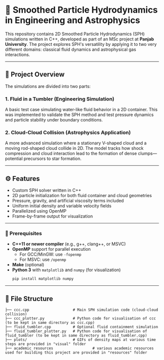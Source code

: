 # 🌌 Smoothed Particle Hydrodynamics in Engineering and Astrophysics

This repository contains 2D Smoothed Particle Hydrodynamics (SPH) simulations written in C++, developed as part of an MSc project at **Panjab University**. The project explores SPH's versatility by applying it to two very different domains: classical fluid dynamics and astrophysical gas interactions.

---

## 🧪 Project Overview

The simulations are divided into two parts:

### 1. **Fluid in a Tumbler (Engineering Simulation)**
A basic test case simulating water-like fluid behavior in a 2D container. This was implemented to validate the SPH method and test pressure dynamics and particle stability under boundary conditions.

### 2. **Cloud-Cloud Collision (Astrophysics Application)**
A more advanced simulation where a stationary V-shaped cloud and a moving rod-shaped cloud collide in 2D. The model tracks how shock compression and cloud interaction lead to the formation of dense clumps—potential precursors to star formation.

---

## ⚙️ Features

- Custom SPH solver written in C++
- 2D particle initialization for both fluid container and cloud geometries
- Pressure, gravity, and artificial viscosity terms included
- Uniform initial density and variable velocity fields
- Parallelized using OpenMP
- Frame-by-frame output for visualization

---

### 🔧 Prerequisites

- **C++11 or newer compiler** (e.g., g++, clang++, or MSVC)
- **OpenMP** support for parallel execution
  - For GCC/MinGW: use `-fopenmp`
  - For MSVC: use `/openmp`
- **Make** (optional)
- **Python 3** with `matplotlib` and `numpy` (for visualization)
  ```bash
  pip install matplotlib numpy
---
## 📁 File Structure

```text
├── ccc.cpp                    # Main SPH simulation code (cloud-cloud collision)
├── ccc_plotter.py             # Python code for visualisation of ccc (to be kept in same directory as ccc.cpp)
├── fluid_tumbler.cpp          # Optional fluid containment simulation 
├── fluid_tumbler_plotter.py   # Python code for visualisation of fluid_tumbler (to be kept in same directory as fluid_tumbler.cpp)
├── plots/                     # GIFs of density maps at various time steps are provided in "visual" folder
├── academic resources                  # various academic resources used for building this project are provided in "resources" folder
